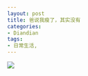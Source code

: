 ```yaml
---
layout: post
title: 爸说我瘦了，其实没有
categories:
- Diandian
tags:
- 日常生活, 
---
```

<img src="http://m1.img.srcdd.com/farm5/d/2012/0627/10/7B0E56800DCA546248A108493B4E550F_B500_900_148_242.jpg" />
<br />
<br />